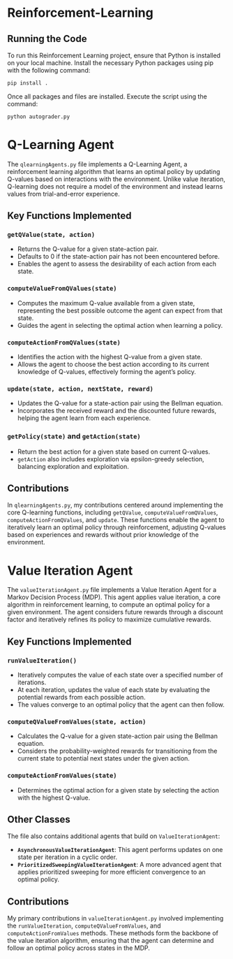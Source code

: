 # Reinforcement-Learning

## Running the Code

To run this Reinforcement Learning project, ensure that Python is installed on your local machine. Install the necessary Python packages using pip with the following command:

```bash
pip install .
```

Once all packages and files are installed. Execute the script using the command:

```bash
python autograder.py
```


# Q-Learning Agent

The `qlearningAgents.py` file implements a Q-Learning Agent, a reinforcement learning algorithm that learns an optimal policy by updating Q-values based on interactions with the environment. Unlike value iteration, Q-learning does not require a model of the environment and instead learns values from trial-and-error experience.

## Key Functions Implemented

### `getQValue(state, action)`
- Returns the Q-value for a given state-action pair.
- Defaults to 0 if the state-action pair has not been encountered before.
- Enables the agent to assess the desirability of each action from each state.

### `computeValueFromQValues(state)`
- Computes the maximum Q-value available from a given state, representing the best possible outcome the agent can expect from that state.
- Guides the agent in selecting the optimal action when learning a policy.

### `computeActionFromQValues(state)`
- Identifies the action with the highest Q-value from a given state.
- Allows the agent to choose the best action according to its current knowledge of Q-values, effectively forming the agent’s policy.

### `update(state, action, nextState, reward)`
- Updates the Q-value for a state-action pair using the Bellman equation.
- Incorporates the received reward and the discounted future rewards, helping the agent learn from each experience.

### `getPolicy(state)` and `getAction(state)`
- Return the best action for a given state based on current Q-values.
- `getAction` also includes exploration via epsilon-greedy selection, balancing exploration and exploitation.

## Contributions

In `qlearningAgents.py`, my contributions centered around implementing the core Q-learning functions, including `getQValue`, `computeValueFromQValues`, `computeActionFromQValues`, and `update`. These functions enable the agent to iteratively learn an optimal policy through reinforcement, adjusting Q-values based on experiences and rewards without prior knowledge of the environment.

# Value Iteration Agent

The `valueIterationAgent.py` file implements a Value Iteration Agent for a Markov Decision Process (MDP). This agent applies value iteration, a core algorithm in reinforcement learning, to compute an optimal policy for a given environment. The agent considers future rewards through a discount factor and iteratively refines its policy to maximize cumulative rewards.

## Key Functions Implemented

### `runValueIteration()`
- Iteratively computes the value of each state over a specified number of iterations.
- At each iteration, updates the value of each state by evaluating the potential rewards from each possible action.
- The values converge to an optimal policy that the agent can then follow.

### `computeQValueFromValues(state, action)`
- Calculates the Q-value for a given state-action pair using the Bellman equation.
- Considers the probability-weighted rewards for transitioning from the current state to potential next states under the given action.

### `computeActionFromValues(state)`
- Determines the optimal action for a given state by selecting the action with the highest Q-value.

## Other Classes

The file also contains additional agents that build on `ValueIterationAgent`:

- **`AsynchronousValueIterationAgent`**: This agent performs updates on one state per iteration in a cyclic order.
- **`PrioritizedSweepingValueIterationAgent`**: A more advanced agent that applies prioritized sweeping for more efficient convergence to an optimal policy.

## Contributions

My primary contributions in `valueIterationAgent.py` involved implementing the `runValueIteration`, `computeQValueFromValues`, and `computeActionFromValues` methods. These methods form the backbone of the value iteration algorithm, ensuring that the agent can determine and follow an optimal policy across states in the MDP.
